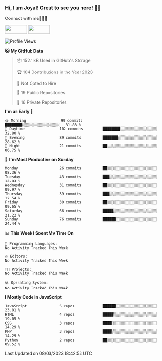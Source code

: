 ### Hi, I am Joyal! Great to see you here! 👨‍💻

Connect with me🧑🏼‍💻

[<img src="https://img.shields.io/badge/--twitter?label=Twitter&logo=Twitter&style=social"  width="72px" height="28px">](https://twitter.com/joyalDev) [<img src="https://img.shields.io/badge/--linkedin?label=LinkedIn&logo=LinkedIn&style=social"  width="72px" height="28px">](https://www.linkedin.com/in/joyal-raphel-588760191/)



<!--START_SECTION:waka-->
![Profile Views](http://img.shields.io/badge/Profile%20Views-6-blue)

**🐱 My GitHub Data** 

> 📦 152.1 kB Used in GitHub's Storage 
 > 
> 🏆 104 Contributions in the Year 2023
 > 
> 🚫 Not Opted to Hire
 > 
> 📜 19 Public Repositories 
 > 
> 🔑 16 Private Repositories 
 > 
**I'm an Early 🐤** 

```text
🌞 Morning                99 commits          ████████░░░░░░░░░░░░░░░░░   31.83 % 
🌆 Daytime                102 commits         ████████░░░░░░░░░░░░░░░░░   32.80 % 
🌃 Evening                89 commits          ███████░░░░░░░░░░░░░░░░░░   28.62 % 
🌙 Night                  21 commits          ██░░░░░░░░░░░░░░░░░░░░░░░   06.75 % 
```
📅 **I'm Most Productive on Sunday** 

```text
Monday                   26 commits          ██░░░░░░░░░░░░░░░░░░░░░░░   08.36 % 
Tuesday                  43 commits          ███░░░░░░░░░░░░░░░░░░░░░░   13.83 % 
Wednesday                31 commits          ██░░░░░░░░░░░░░░░░░░░░░░░   09.97 % 
Thursday                 39 commits          ███░░░░░░░░░░░░░░░░░░░░░░   12.54 % 
Friday                   30 commits          ██░░░░░░░░░░░░░░░░░░░░░░░   09.65 % 
Saturday                 66 commits          █████░░░░░░░░░░░░░░░░░░░░   21.22 % 
Sunday                   76 commits          ██████░░░░░░░░░░░░░░░░░░░   24.44 % 
```


📊 **This Week I Spent My Time On** 

```text
💬 Programming Languages: 
No Activity Tracked This Week

🔥 Editors: 
No Activity Tracked This Week

🐱‍💻 Projects: 
No Activity Tracked This Week

💻 Operating System: 
No Activity Tracked This Week
```

**I Mostly Code in JavaScript** 

```text
JavaScript               5 repos             ██████░░░░░░░░░░░░░░░░░░░   23.81 % 
HTML                     4 repos             █████░░░░░░░░░░░░░░░░░░░░   19.05 % 
CSS                      3 repos             ████░░░░░░░░░░░░░░░░░░░░░   14.29 % 
PHP                      3 repos             ████░░░░░░░░░░░░░░░░░░░░░   14.29 % 
Python                   2 repos             ██░░░░░░░░░░░░░░░░░░░░░░░   09.52 % 
```




 Last Updated on 08/03/2023 18:42:53 UTC
<!--END_SECTION:waka-->

